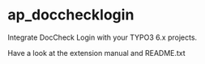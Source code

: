 ap_docchecklogin
================

Integrate DocCheck Login with your TYPO3 6.x projects.

Have a look at the extension manual and README.txt